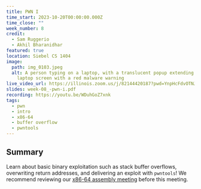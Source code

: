 ```yaml
---
title: PWN I
time_start: 2023-10-20T00:00:00.000Z
time_close: ""
week_number: 8
credit:
  - Sam Ruggerio
  - Akhil Bharanidhar
featured: true
location: Siebel CS 1404
image:
  path: img_0103.jpeg
  alt: A person typing on a laptop, with a translucent popup extending from the
    laptop screen with a red malware warning
live_video_url: https://illinois.zoom.us/j/82144420187?pwd=YnpHcFdvOTNJNG1UcS92VzlrcHg0Zz09
slides: week-08_-pwn-i.pdf
recording: https://youtu.be/WDuhGoZ7xnk
tags:
  - pwn
  - intro
  - x86-64
  - buffer overflow
  - pwntools
---
```

## Summary

Learn about basic binary exploitation such as stack buffer overflows, overwriting return addresses, and delivering an exploit with `pwntools`! We recommend reviewing our [x86-64 assembly meeting](https://sigpwny.com/meetings/fa2023/2023-10-01/) before this meeting.